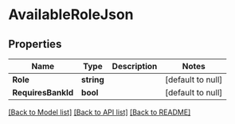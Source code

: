 # AvailableRoleJson

## Properties
Name | Type | Description | Notes
------------ | ------------- | ------------- | -------------
**Role** | **string** |  | [default to null]
**RequiresBankId** | **bool** |  | [default to null]

[[Back to Model list]](../README.md#documentation-for-models) [[Back to API list]](../README.md#documentation-for-api-endpoints) [[Back to README]](../README.md)


